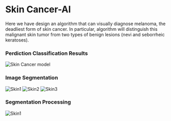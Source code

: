 # Skin Cancer-AI

Here we have design an algorithm that can visually diagnose melanoma, the deadliest form of skin cancer. In particular, algorithm will distinguish this malignant skin tumor from two types of benign lesions (nevi and seborrheic keratoses).<br>
### Perdiction Classification Results
![Skin Cancer model](https://raw.githubusercontent.com/sarthaksahni1/AiConclave-Medical/master/images/Skin%20Prediction.png)<br>
### Image Segmentation
![Skin1](https://raw.githubusercontent.com/sarthaksahni1/AiConclave-Medical/master/images/skin%202.png)
![Skin2](https://raw.githubusercontent.com/sarthaksahni1/AiConclave-Medical/master/images/skin%203.png)
![Skin3](https://raw.githubusercontent.com/sarthaksahni1/AiConclave-Medical/master/images/skin%204.png)
### Segmentation Processing
![Skin1](https://raw.githubusercontent.com/sarthaksahni1/AiConclave-Medical/master/images/skin%201.png)
